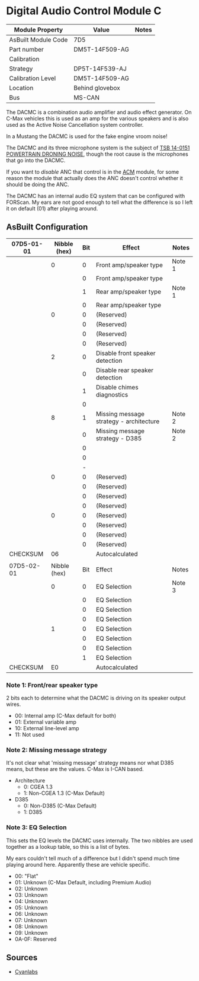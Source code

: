 # Digital Audio Control Module C

| Module Property     | Value           | Notes |
| ------------------- | --------------- | ----- |
| AsBuilt Module Code | 7D5             |       |
| Part number         | DM5T-14F509-AG  |       |
| Calibration         |                 |       |
| Strategy            | DP5T-14F539-AJ  |       |
| Calibration Level   | DM5T-14F509-AG  |       |
| Location            | Behind glovebox |       |
| Bus                 | MS-CAN          |       |

The DACMC is a combination audio amplifier and audio effect generator. On C-Max vehicles this is used as an amp for the various speakers and is also used as the Active Noise Cancellation system controller.

In a Mustang the DACMC is used for the fake engine vroom noise!

The DACMC and its three microphone system is the subject of [TSB 14-0151 POWERTRAIN DRONING NOISE](/maintenance/tsbs/README.md), though the root cause is the microphones that go into the DACMC.

If you want to _disable_ ANC that control is in the [ACM](./ACM.md) module, for some reason the module that actually does the ANC doesn't control whether it should be doing the ANC.

The DACMC has an internal audio EQ system that can be configured with FORScan. My ears are not good enough to tell what the difference is so I left it on default (01) after playing around.

## AsBuilt Configuration

| 07D5-01-01 | Nibble (hex) | Bit | Effect                                  | Notes  |
| ---------- | ------------ | --- | --------------------------------------- | ------ |
|            | 0            | 0   | Front amp/speaker type                  | Note 1 |
|            |              | 0   | Front amp/speaker type                  |        |
|            |              | 1   | Rear amp/speaker type                   | Note 1 |
|            |              | 0   | Rear amp/speaker type                   |        |
|            | 0            | 0   | (Reserved)                              |        |
|            |              | 0   | (Reserved)                              |        |
|            |              | 0   | (Reserved)                              |        |
|            |              | 0   | (Reserved)                              |        |
|            | 2            | 0   | Disable front speaker detection         |        |
|            |              | 0   | Disable rear speaker detection          |        |
|            |              | 1   | Disable chimes diagnostics              |        |
|            |              | 0   |                                         |        |
|            | 8            | 1   | Missing message strategy - architecture | Note 2 |
|            |              | 0   | Missing message strategy - D385         | Note 2 |
|            |              | 0   |                                         |        |
|            |              | 0   |                                         |        |
|            |              | -   |                                         |        |
|            | 0            | 0   | (Reserved)                              |        |
|            |              | 0   | (Reserved)                              |        |
|            |              | 0   | (Reserved)                              |        |
|            |              | 0   | (Reserved)                              |        |
|            | 0            | 0   | (Reserved)                              |        |
|            |              | 0   | (Reserved)                              |        |
|            |              | 0   | (Reserved)                              |        |
|            |              | 0   | (Reserved)                              |        |
| CHECKSUM   | 06           |     | Autocalculated                          |        |
|            |              |     |                                         |        |
| 07D5-02-01 | Nibble (hex) | Bit | Effect                                  | Notes  |
|            | 0            | 0   | EQ Selection                            | Note 3 |
|            |              | 0   | EQ Selection                            |        |
|            |              | 0   | EQ Selection                            |        |
|            |              | 0   | EQ Selection                            |        |
|            | 1            | 0   | EQ Selection                            |        |
|            |              | 0   | EQ Selection                            |        |
|            |              | 0   | EQ Selection                            |        |
|            |              | 1   | EQ Selection                            |        |
| CHECKSUM   | E0           |     | Autocalculated                          |        |

### Note 1: Front/rear speaker type

2 bits each to determine what the DACMC is driving on its speaker output wires.

* 00: Internal amp (C-Max default for both)
* 01: External variable amp
* 10: External line-level amp
* 11: Not used

### Note 2: Missing message strategy

It's not clear what 'missing message' strategy means nor what D385 means, but these are the values. C-Max is I-CAN based.

* Architecture
  * 0: CGEA 1.3
  * 1: Non-CGEA 1.3 (C-Max Default)
* D385
  * 0: Non-D385 (C-Max Default)
  * 1: D385

### Note 3: EQ Selection

This sets the EQ levels the DACMC uses internally. The two nibbles are used together as a lookup table, so this is a list of bytes.

My ears couldn't tell much of a difference but I didn't spend much time playing around here. Apparently these are vehicle specific.

* 00: "Flat"
* 01: Unknown (C-Max Default, including Premium Audio)
* 02: Unknown
* 03: Unknown
* 04: Unknown
* 05: Unknown
* 06: Unknown
* 07: Unknown
* 08: Unknown
* 09: Unknown
* 0A-0F: Reserved

## Sources

* [Cyanlabs](https://cyanlabs.net/asbuilt-db/dacmc-2013-2018-asbuilt-database/)
